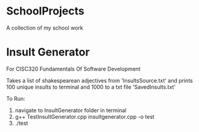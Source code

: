 # SchoolProjects
A collection of my school work

# Insult Generator
For CISC320 Fundamentals Of Software Development

Takes a list of shakespearean adjectives from 'InsultsSource.txt' and prints 100 unique insults to terminal and 1000 to a txt file 'SavedInsults.txt'

To Run: 
1. navigate to InsultGenerator folder in terminal
2. g++ TestInsultGenerator.cpp insultgenerator.cpp -o test
3. ./test
